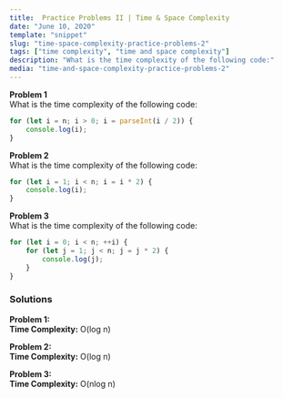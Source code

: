 ```yaml
---
title:  Practice Problems II | Time & Space Complexity
date: "June 10, 2020"
template: "snippet"
slug: "time-space-complexity-practice-problems-2"
tags: ["time complexity", "time and space complexity"]
description: "What is the time complexity of the following code:"
media: "time-and-space-complexity-practice-problems-2"
---
```

**Problem 1**  
What is the time complexity of the following code:
```javascript
for (let i = n; i > 0; i = parseInt(i / 2)) {
    console.log(i);
}
```

**Problem 2**  
What is the time complexity of the following code:
```javascript
for (let i = 1; i < n; i = i * 2) {
    console.log(i);
}
```

**Problem 3**  
What is the time complexity of the following code:
```javascript
for (let i = 0; i < n; ++i) {
    for (let j = 1; j < n; j = j * 2) {
        console.log(j);
    }
}
```

### Solutions

**Problem 1:**  
**Time Complexity:** O(log n)

**Problem 2:**  
**Time Complexity:** O(log n)

**Problem 3:**  
**Time Complexity:** O(nlog n)
